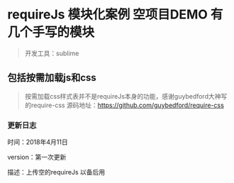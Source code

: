 # requireJs 模块化案例 空项目DEMO 有几个手写的模块

> 开发工具：sublime

## 包括按需加载js和css
> 按需加载css样式表并不是requireJs本身的功能，感谢guybedford大神写的require-css
源码地址：https://github.com/guybedford/require-css

### 更新日志

时间：2018年4月11日

version：第一次更新

描述：上传空的requireJs 以备后用
